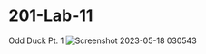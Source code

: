 # 201-Lab-11

Odd Duck Pt. 1
![Screenshot 2023-05-18 030543](https://github.com/Navelfuzz77/201-Lab-11/assets/130828574/a11ad7a5-b70a-4e90-8f5c-b35ab0a34d19)
